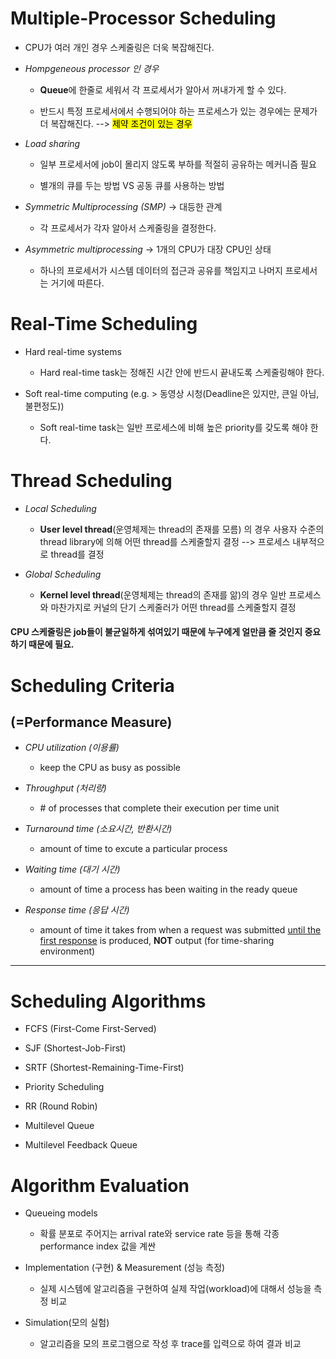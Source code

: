 # Multiple-Processor Scheduling

* CPU가 여러 개인 경우 스케줄링은 더욱 복잡해진다.

* *Hompgeneous processor 인 경우*
  
  * **Queue**에 한줄로 세워서 각 프로세서가 알아서 꺼내가게 할 수 있다.
  
  * 반드시 특정 프로세서에서 수행되어야 하는 프로세스가 있는 경우에는 문제가 더 복잡해진다.       --> <mark>제약 조건이 있는 경우</mark>

* *Load sharing*
  
  * 일부 프로세서에 job이 몰리지 않도록 부하를 적절히 공유하는 메커니즘 필요
  
  * 별개의 큐를 두는 방법 VS 공동 큐를 사용하는 방법

* *Symmetric Multiprocessing (SMP)*         -> 대등한 관계
  
  * 각 프로세서가 각자 알아서 스케줄링을 결정한다.

* *Asymmetric multiprocessing*                  -> 1개의 CPU가 대장 CPU인 상태
  
  * 하나의 프로세서가 시스템 데이터의 접근과 공유를 책임지고 나머지 프로세서는 거기에 따른다.



# Real-Time Scheduling

* Hard real-time systems
  
  * Hard real-time task는 정해진 시간 안에 반드시 끝내도록 스케줄링해야 한다.

* Soft real-time computing (e.g. > 동영상 시청(Deadline은 있지만, 큰일 아님, 불편정도))
  
  * Soft real-time task는 일반 프로세스에 비해 높은 priority를 갖도록 해야 한다.



# Thread Scheduling

* *Local Scheduling* 
  
  * **User level thread**(운영체제는 thread의 존재를 모름) 의 경우 사용자 수준의  thread library에 의해 어떤 thread를 스케줄할지 결정     --> 프로세스 내부적으로 thread를 결정

* *Global Scheduling*
  
  * **Kernel level thread**(운영체제는 thread의 존재를 앎)의 경우 일반 프로세스와 마찬가지로 커널의 단기 스케줄러가 어떤 thread를 스케줄할지 결정



#### CPU 스케줄링은 job들이 불균일하게 섞여있기 때문에 누구에게 얼만큼 줄 것인지 중요하기 때문에 필요.



# Scheduling Criteria

## (=Performance Measure)

* *CPU utilization (이용률)*
  
  * keep the CPU as busy as possible

* *Throughput (처리량)*
  
  * \# of processes that complete their execution per time unit

* *Turnaround time (소요시간, 반환시간)*
  
  * amount of time to excute a particular process

* *Waiting time (대기 시간)*
  
  * amount of time a process has been waiting in the ready queue

* *Response time (응답 시간)*
  
  * amount of time it takes from when a request was submitted <u>until the first response</u> is produced, **NOT** output  (for time-sharing environment)



---

# Scheduling Algorithms

* FCFS (First-Come First-Served)

* SJF (Shortest-Job-First)

* SRTF (Shortest-Remaining-Time-First)

* Priority Scheduling

* RR (Round Robin)

* Multilevel Queue

* Multilevel Feedback Queue



# Algorithm Evaluation

* Queueing models
  
  * 확률 분포로 주어지는 arrival rate와 service rate 등을 통해 각종 performance index 값을 계싼

* Implementation (구현) & Measurement (성능 측정)
  
  * 실제 시스템에 알고리즘을 구현하여 실제 작업(workload)에 대해서 성능을 측정 비교

* Simulation(모의 실험)
  
  * 알고리즘을 모의 프로그램으로 작성 후 trace를 입력으로 하여 결과 비교
